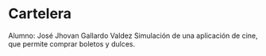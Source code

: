 # Cartelera
Alumno: José Jhovan Gallardo Valdez
Simulación de una aplicación de cine, que permite comprar boletos y dulces.
